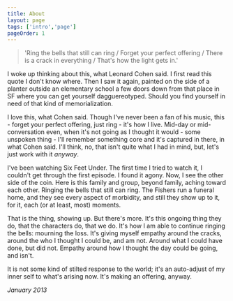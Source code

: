 ```yaml
---
title: About
layout: page
tags: ['intro','page']
pageOrder: 1
---
```


> 'Ring the bells
> that still can ring /
> Forget your perfect
> offering /
> There is a crack
> in everything /
> That's how the light
> gets in.'

I woke up thinking about this, what Leonard Cohen said. I first read this quote I don't know where. Then I saw it again, painted on the side of a planter outside an elementary school a few doors down from that place in SF where you can get yourself dagguereotyped. Should you find yourself in need of that kind of memorialization.

I love this, what Cohen said. Though I've never been a fan of his music, this - forget your perfect offering, just ring - it's how I live. Mid-day or mid-conversation even, when it's not going as I thought it would - some unspoken thing - I'll remember something core and it's captured in there, in what Cohen said. I'll think, no, that isn't quite what I had in mind, but, let's just work with it _anyway_.

I've been watching Six Feet Under. The first time I tried to watch it, I couldn't get through the first episode. I found it agony. Now, I see the other side of the coin. Here is this family and group, beyond family, aching toward each other. Ringing the bells that still can ring. The Fishers run a funeral home, and they see every aspect of morbidity, and still they show up to it, for it, each (or at least, most) moments.

That is the thing, showing up. But there's more. It's this ongoing thing they do, that the characters do, that we do. It's how I am able to continue ringing the bells: mourning the loss. It's giving myself empathy around the cracks, around the who I thought I could be, and am not. Around what I could have done, but did not. Empathy around how I thought the day could be going, and isn't.

It is not some kind of stilted response to the world; it's an auto-adjust of my inner self to what's arising now. It's making an offering, anyway.

_January 2013_